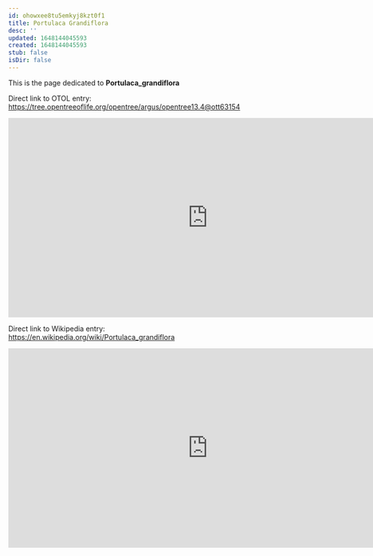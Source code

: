 ```yaml
---
id: ohowxee8tu5emkyj8kzt0f1
title: Portulaca Grandiflora
desc: ''
updated: 1648144045593
created: 1648144045593
stub: false
isDir: false
---
```

This is the page dedicated to **Portulaca_grandiflora**


Direct link to OTOL entry: https://tree.opentreeoflife.org/opentree/argus/opentree13.4@ott63154



<html>
    <body>
    <iframe src="https://tree.opentreeoflife.org/opentree/argus/opentree13.4@ott63154"
    width="800" height="400" frameborder="0" allowfullscreen> </iframe>
    </body>
</html>
    


Direct link to Wikipedia entry: https://en.wikipedia.org/wiki/Portulaca_grandiflora



<html>
    <body>
    <iframe src="https://en.wikipedia.org/wiki/Portulaca_grandiflora"
    width="800" height="400" frameborder="0" allowfullscreen> </iframe>
    </body>
</html>
    
